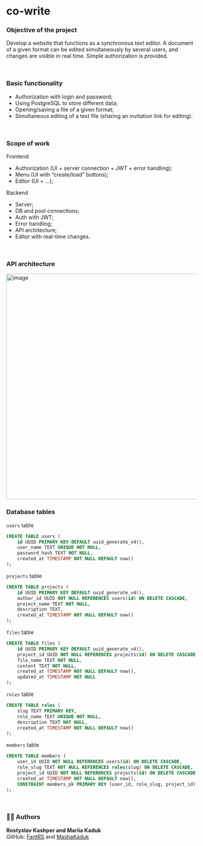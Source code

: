 # co-write

### Objective of the project
Develop a website that functions as a synchronous 
text editor. A document of a given format can be edited simultaneously by several
users, and changes are visible in real time. Simple authorization is provided.

<br>

### Basic functionality
* Authorization with login and password;
* Using PostgreSQL to store different data;
* Opening/saving a file of a given format;
* Simultaneous editing of a text file (sharing an invitation link for editing).

<br>

### Scope of work
Frontend

* Authorization (UI + server connection + JWT + error handling);
* Menu (UI with “create/load” buttons);
* Editor (UI + ...);

Backend

* Server;
* DB and pool connections;
* Auth with JWT;
* Error handling;
* API architecture;
* Editor with real-time changes.

<br>

### API architecture
<img width="845" height="597" alt="image" src="https://github.com/user-attachments/assets/28130406-b104-4ee6-b779-9bc3d0184717" />

<br>

### Database tables

`users` table
```sql
CREATE TABLE users (
    id UUID PRIMARY KEY DEFAULT uuid_generate_v4(),
    user_name TEXT UNIQUE NOT NULL,
    password_hash TEXT NOT NULL,
    created_at TIMESTAMP NOT NULL DEFAULT now()
);
```

`projects` table
```sql
CREATE TABLE projects (
    id UUID PRIMARY KEY DEFAULT uuid_generate_v4(),
    author_id UUID NOT NULL REFERENCES users(id) ON DELETE CASCADE,
    project_name TEXT NOT NULL,
    description TEXT,
    created_at TIMESTAMP NOT NULL DEFAULT now()
);
```

`files` table
```sql
CREATE TABLE files (
    id UUID PRIMARY KEY DEFAULT uuid_generate_v4(),
    project_id UUID NOT NULL REFERENCES projects(id) ON DELETE CASCADE,
    file_name TEXT NOT NULL,
    content TEXT NOT NULL,
    created_at TIMESTAMP NOT NULL DEFAULT now(),
    updated_at TIMESTAMP NOT NULL
);
```

`roles` table
```sql
CREATE TABLE roles (
    slug TEXT PRIMARY KEY,
    role_name TEXT UNIQUE NOT NULL,
    description TEXT NOT NULL,
    created_at TIMESTAMP NOT NULL DEFAULT now()
);
```

`members` table
```sql
CREATE TABLE members (
    user_id UUID NOT NULL REFERENCES users(id) ON DELETE CASCADE,
    role_slug TEXT NOT NULL REFERENCES roles(slug) ON DELETE CASCADE,
    project_id UUID NOT NULL REFERENCES projects(id) ON DELETE CASCADE,
    created_at TIMESTAMP NOT NULL DEFAULT now(),
    CONSTRAINT members_pk PRIMARY KEY (user_id, role_slug, project_id)
);
```

<br>

### 👨‍💻 Authors
**Rostyslav Kashper and Mariia Kaduk**  
GitHub: [FantRS](https://github.com/FantRS) and [MashaKaduk](https://github.com/MashaKaduk)

